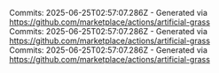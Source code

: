 Commits: 2025-06-25T02:57:07.286Z - Generated via https://github.com/marketplace/actions/artificial-grass
<br>
Commits: 2025-06-25T02:57:07.286Z - Generated via https://github.com/marketplace/actions/artificial-grass
<br>
Commits: 2025-06-25T02:57:07.286Z - Generated via https://github.com/marketplace/actions/artificial-grass
<br>
